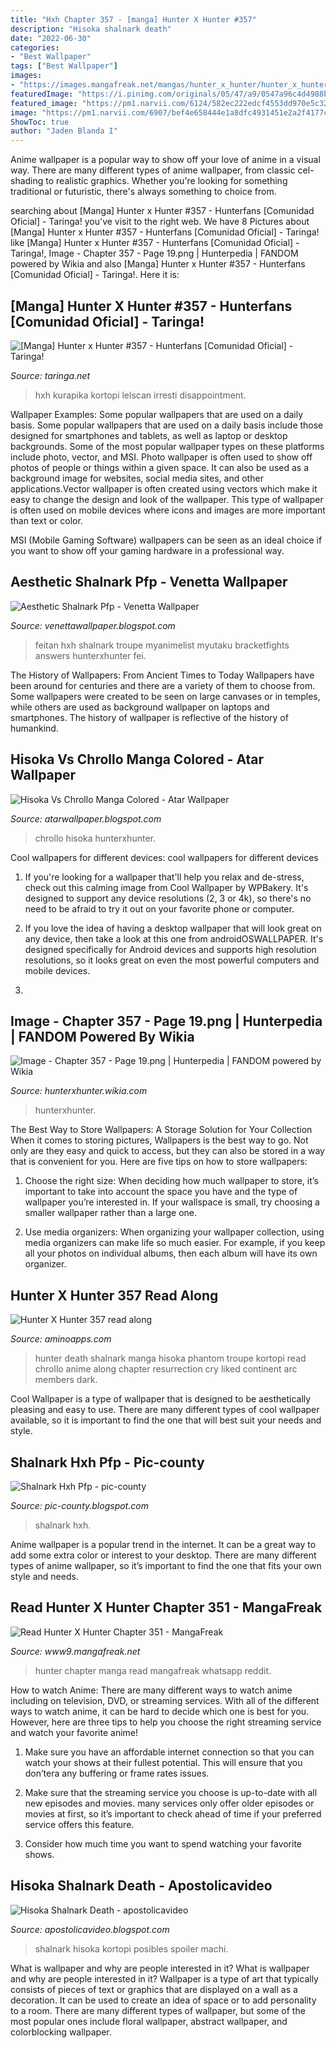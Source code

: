 ```yaml
---
title: "Hxh Chapter 357 - [manga] Hunter X Hunter #357"
description: "Hisoka shalnark death"
date: "2022-06-30"
categories:
- "Best Wallpaper"
tags: ["Best Wallpaper"]
images:
- "https://images.mangafreak.net/mangas/hunter_x_hunter/hunter_x_hunter_351/hunter_x_hunter_351_6.jpg"
featuredImage: "https://i.pinimg.com/originals/05/47/a9/0547a96c4d4988b865de83ec55326d39.jpg"
featured_image: "https://pm1.narvii.com/6124/582ec222edcf4553dd970e5c32b4dc3bd8b4f7c2_hq.jpg"
image: "https://pm1.narvii.com/6907/bef4e658444e1a8dfc4931451e2a2f4177cc92b4r1-900-1300v2_hq.jpg"
ShowToc: true
author: "Jaden Blanda I"
---
```



Anime wallpaper is a popular way to show off your love of anime in a visual way. There are many different types of anime wallpaper, from classic cel-shading to realistic graphics. Whether you're looking for something traditional or futuristic, there's always something to choice from.

	

		
searching about [Manga] Hunter x Hunter #357 - Hunterfans [Comunidad Oficial] - Taringa! you've visit to the right web. We have 8 Pictures about [Manga] Hunter x Hunter #357 - Hunterfans [Comunidad Oficial] - Taringa! like [Manga] Hunter x Hunter #357 - Hunterfans [Comunidad Oficial] - Taringa!, Image - Chapter 357 - Page 19.png | Hunterpedia | FANDOM powered by Wikia and also [Manga] Hunter x Hunter #357 - Hunterfans [Comunidad Oficial] - Taringa!. Here it is:
		
    
## [Manga] Hunter X Hunter #357 - Hunterfans [Comunidad Oficial] - Taringa!

<img loading=lazy src="https://k60.kn3.net/A/8/1/B/8/5/0AE.jpg" onerror="this.onerror=null;this.src='https://tse3.mm.bing.net/th?id=OIP.IEKgOKrVTep0qrBAH7ihFgHaKu&amp;pid=15.1';" alt="[Manga] Hunter x Hunter #357 - Hunterfans [Comunidad Oficial] - Taringa!">

_Source: taringa.net_

>hxh kurapika kortopi lelscan irresti disappointment. 

	

Wallpaper Examples: Some popular wallpapers that are used on a daily basis.
Some popular wallpapers that are used on a daily basis include those designed for smartphones and tablets, as well as laptop or desktop backgrounds. Some of the most popular wallpaper types on these platforms include photo, vector, and MSI. 
Photo wallpaper is often used to show off photos of people or things within a given space. It can also be used as a background image for websites, social media sites, and other applications.Vector wallpaper is often created using vectors which make it easy to change the design and look of the wallpaper. This type of wallpaper is often used on mobile devices where icons and images are more important than text or color. 

MSI (Mobile Gaming Software) wallpapers can be seen as an ideal choice if you want to show off your gaming hardware in a professional way.

    
## Aesthetic Shalnark Pfp - Venetta Wallpaper

<img loading=lazy src="https://i.pinimg.com/originals/05/47/a9/0547a96c4d4988b865de83ec55326d39.jpg" onerror="this.onerror=null;this.src='https://tse2.mm.bing.net/th?id=OIP.znZbSAgnqNI1hcCaVrZmUQAAAA&amp;pid=15.1';" alt="Aesthetic Shalnark Pfp - Venetta Wallpaper">

_Source: venettawallpaper.blogspot.com_

>feitan hxh shalnark troupe myanimelist myutaku bracketfights answers hunterxhunter fei. 

	

The History of Wallpapers: From Ancient Times to Today
Wallpapers have been around for centuries and there are a variety of them to choose from. Some wallpapers were created to be seen on large canvases or in temples, while others are used as background wallpaper on laptops and smartphones. The history of wallpaper is reflective of the history of humankind.

    
## Hisoka Vs Chrollo Manga Colored - Atar Wallpaper

<img loading=lazy src="https://i.redd.it/rzgu3fwkq4821.jpg" onerror="this.onerror=null;this.src='https://tse1.mm.bing.net/th?id=OIP.ATazn22oZqcxwDSwNnzrpwHaIP&amp;pid=15.1';" alt="Hisoka Vs Chrollo Manga Colored - Atar Wallpaper">

_Source: atarwallpaper.blogspot.com_

>chrollo hisoka hunterxhunter. 

	

Cool wallpapers for different devices:
cool wallpapers for different devices 

1. If you're looking for a wallpaper that'll help you relax and de-stress, check out this calming image from Cool Wallpaper by WPBakery. It's designed to support any device resolutions (2, 3 or 4k), so there's no need to be afraid to try it out on your favorite phone or computer.

2. If you love the idea of having a desktop wallpaper that will look great on any device, then take a look at this one from androidOSWALLPAPER. It's designed specifically for Android devices and supports high resolution resolutions, so it looks great on even the most powerful computers and mobile devices.

3.

    
## Image - Chapter 357 - Page 19.png | Hunterpedia | FANDOM Powered By Wikia

<img loading=lazy src="https://vignette.wikia.nocookie.net/hunterxhunter/images/0/0d/Chapter_357_-_Page_19.png/revision/latest?cb=20180220201136" onerror="this.onerror=null;this.src='https://tse4.mm.bing.net/th?id=OIP.UFQH-fy7eA9bPXEtIQB1_AHaF1&amp;pid=15.1';" alt="Image - Chapter 357 - Page 19.png | Hunterpedia | FANDOM powered by Wikia">

_Source: hunterxhunter.wikia.com_

>hunterxhunter. 

	

The Best Way to Store Wallpapers: A Storage Solution for Your Collection
When it comes to storing pictures, Wallpapers is the best way to go. Not only are they easy and quick to access, but they can also be stored in a way that is convenient for you. Here are five tips on how to store wallpapers:
1) Choose the right size: When deciding how much wallpaper to store, it’s important to take into account the space you have and the type of wallpaper you’re interested in. If your wallspace is small, try choosing a smaller wallpaper rather than a large one.

2) Use media organizers: When organizing your wallpaper collection, using media organizers can make life so much easier. For example, if you keep all your photos on individual albums, then each album will have its own organizer.

    
## Hunter X Hunter 357 Read Along

<img loading=lazy src="https://pm1.narvii.com/6124/582ec222edcf4553dd970e5c32b4dc3bd8b4f7c2_hq.jpg" onerror="this.onerror=null;this.src='https://tse4.mm.bing.net/th?id=OIP.dIBPJLTJAHdiu9wgq9BKaAHaKt&amp;pid=15.1';" alt="Hunter X Hunter 357 read along">

_Source: aminoapps.com_

>hunter death shalnark manga hisoka phantom troupe kortopi read chrollo anime along chapter resurrection cry liked continent arc members dark. 

	

Cool Wallpaper is a type of wallpaper that is designed to be aesthetically pleasing and easy to use. There are many different types of cool wallpaper available, so it is important to find the one that will best suit your needs and style.

    
## Shalnark Hxh Pfp - Pic-county

<img loading=lazy src="https://i.pinimg.com/originals/00/6e/c3/006ec363e5a5cb8f371d796ef429345d.jpg" onerror="this.onerror=null;this.src='https://tse4.mm.bing.net/th?id=OIP.feE5lctKV47RIo24BWyrewHaJs&amp;pid=15.1';" alt="Shalnark Hxh Pfp - pic-county">

_Source: pic-county.blogspot.com_

>shalnark hxh. 

	

Anime wallpaper is a popular trend in the internet. It can be a great way to add some extra color or interest to your desktop. There are many different types of anime wallpaper, so it’s important to find the one that fits your own style and needs.

    
## Read Hunter X Hunter Chapter 351 - MangaFreak

<img loading=lazy src="https://images.mangafreak.net/mangas/hunter_x_hunter/hunter_x_hunter_351/hunter_x_hunter_351_6.jpg" onerror="this.onerror=null;this.src='https://tse3.mm.bing.net/th?id=OIP.Ewlp0EPSbkqrxWuvk6-mfAHaKs&amp;pid=15.1';" alt="Read Hunter X Hunter Chapter 351 - MangaFreak">

_Source: www9.mangafreak.net_

>hunter chapter manga read mangafreak whatsapp reddit. 

	

How to watch Anime: There are many different ways to watch anime including on television, DVD, or streaming services.
With all of the different ways to watch anime, it can be hard to decide which one is best for you. However, here are three tips to help you choose the right streaming service and watch your favorite anime!
1. Make sure you have an affordable internet connection so that you can watch your shows at their fullest potential. This will ensure that you don’tera any buffering or frame rates issues.

2. Make sure that the streaming service you choose is up-to-date with all new episodes and movies. many services only offer older episodes or movies at first, so it’s important to check ahead of time if your preferred service offers this feature.

3. Consider how much time you want to spend watching your favorite shows.

    
## Hisoka Shalnark Death - Apostolicavideo

<img loading=lazy src="https://pm1.narvii.com/6907/bef4e658444e1a8dfc4931451e2a2f4177cc92b4r1-900-1300v2_hq.jpg" onerror="this.onerror=null;this.src='https://tse3.mm.bing.net/th?id=OIP.yFPf9kGi6YX6taDOjaiSrQHaKt&amp;pid=15.1';" alt="Hisoka Shalnark Death - apostolicavideo">

_Source: apostolicavideo.blogspot.com_

>shalnark hisoka kortopi posibles spoiler machi. 

	

What is wallpaper and why are people interested in it?
What is wallpaper and why are people interested in it?
Wallpaper is a type of art that typically consists of pieces of text or graphics that are displayed on a wall as a decoration. It can be used to create an idea of space or to add personality to a room. There are many different types of wallpaper, but some of the most popular ones include floral wallpaper, abstract wallpaper, and colorblocking wallpaper.

